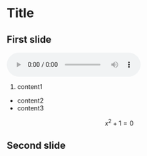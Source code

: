 # Title

## First slide 

<audio controls>
  <source src="./hello.mp3">
Your browser does not support the audio element.
</audio>

1. content1
- content2
- content3

$$ x^2 + 1 = 0 $$

## Second slide

